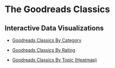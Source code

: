 # The Goodreads Classics


## Interactive Data Visualizations
* [Goodreads Classics By Category](Goodreads-Classics.html)

* [Goodreads Classics By Rating](Goodreads-Classics-Ratings.html)

* [Goodreads Classics By Topic (Heatmap)](Goodreads-Classics-Topics.html)


